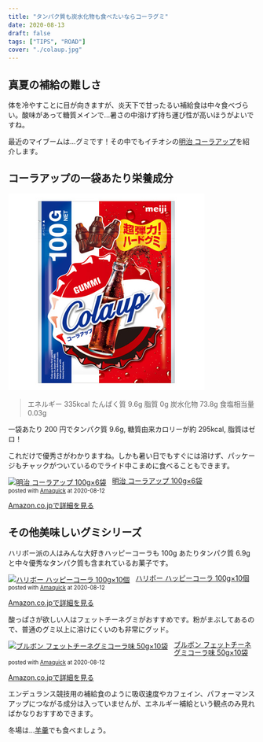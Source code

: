 ```yaml
---
title: "タンパク質も炭水化物も食べたいならコーラグミ"
date: 2020-08-13
draft: false
tags: ["TIPS", "ROAD"]
cover: "./colaup.jpg"
---
```


## 真夏の補給の難しさ

体を冷やすことに目が向きますが、炎天下で甘ったるい補給食は中々食べづらい。酸味があって糖質メインで…暑さの中溶けず持ち運び性が高いほうがよいですね。

最近のマイブームは…グミです！その中でもイチオシの[明治 コーラアップ](https://www.amazon.co.jp/dp/B00K6C79EM/?tag=gensobunya-22)を紹介します。

## コーラアップの一袋あたり栄養成分

![コーラアップ](./colaup.jpg)

> エネルギー 335kcal
> たんぱく質 9.6g
> 脂質 0g
> 炭水化物 73.8g
> 食塩相当量 0.03g

一袋あたり 200 円でタンパク質 9.6g, 糖質由来カロリーが約 295kcal, 脂質はゼロ！

これだけで優秀さがわかりますね。しかも暑い日でもすぐには溶けず、パッケージもチャックがついているのでライド中こまめに食べることもできます。

<div class="amachazl-box" style="margin-bottom:0px;"><div class="amachazl-image" style="float:left;margin:0px 12px 1px 0px;"><a href="https://www.amazon.co.jp/dp/B00K6C79EM/?tag=gensobunya-22" name="amazonlink" rel="nofollow" target="_blank"><img src="https://m.media-amazon.com/images/I/51pwaH03VML._SL200_.jpg" alt="明治 コーラアップ 100g×6袋" style="border: none;" /></a></div><div class="amachazl-info" style="line-height:120%; margin-bottom: 10px"><div class="amachazl-name" style="margin-bottom:10px;line-height:120%"><a href="https://www.amazon.co.jp/dp/B00K6C79EM/?tag=gensobunya-22" name="amachazllink" rel="nofollow" target="_blank">明治 コーラアップ 100g×6袋</a><div class="amachazl-powered-date" style="font-size:80%;margin-top:5px;line-height:120%">posted with <a href="https://creazy.net/amazon_quick_affiliate/" title="明治 コーラアップ 100g×6袋" rel="nofollow" target="_blank">Amaquick</a> at 2020-08-12</div></div><div class="amachazl-sub-info" style="float: left;"><div class="amachazl-link" style="margin-top: 5px"><a href="https://www.amazon.co.jp/dp/B00K6C79EM/?tag=gensobunya-22" name="amachazllink" rel="nofollow" target="_blank">Amazon.co.jpで詳細を見る</a></div></div></div><div class="amachazl-footer" style="clear: left"></div></div>

## その他美味しいグミシリーズ

ハリボー派の人はみんな大好きハッピーコーラも 100g あたりタンパク質 6.9g と中々優秀なタンパク質も含まれているお菓子です。

<div class="amachazl-box" style="margin-bottom:0px;"><div class="amachazl-image" style="float:left;margin:0px 12px 1px 0px;"><a href="https://www.amazon.co.jp/dp/B000QUR7BY/?tag=gensobunya-22" name="amazonlink" rel="nofollow" target="_blank"><img src="https://m.media-amazon.com/images/I/61a9fm9BqQL._SL200_.jpg" alt="ハリボー ハッピーコーラ 100g×10個" style="border: none;" /></a></div><div class="amachazl-info" style="line-height:120%; margin-bottom: 10px"><div class="amachazl-name" style="margin-bottom:10px;line-height:120%"><a href="https://www.amazon.co.jp/dp/B000QUR7BY/?tag=gensobunya-22" name="amachazllink" rel="nofollow" target="_blank">ハリボー ハッピーコーラ 100g×10個</a><div class="amachazl-powered-date" style="font-size:80%;margin-top:5px;line-height:120%">posted with <a href="https://creazy.net/amazon_quick_affiliate/" title="ハリボー ハッピーコーラ 100g×10個" rel="nofollow" target="_blank">Amaquick</a> at 2020-08-12</div></div><div class="amachazl-sub-info" style="float: left;"><div class="amachazl-link" style="margin-top: 5px"><a href="https://www.amazon.co.jp/dp/B000QUR7BY/?tag=gensobunya-22" name="amachazllink" rel="nofollow" target="_blank">Amazon.co.jpで詳細を見る</a></div></div></div><div class="amachazl-footer" style="clear: left"></div></div>

酸っぱさが欲しい人はフェットチーネグミがおすすめです。粉がまぶしてあるので、普通のグミ以上に溶けにくいのも非常にグッド。

<div class="amachazl-box" style="margin-bottom:0px;"><div class="amachazl-image" style="float:left;margin:0px 12px 1px 0px;"><a href="https://www.amazon.co.jp/dp/B00W0MNIAA/?tag=gensobunya-22" name="amazonlink" rel="nofollow" target="_blank"><img src="https://m.media-amazon.com/images/I/616nd6NmCuL._SL200_.jpg" alt="ブルボン フェットチーネグミコーラ味 50g×10袋" style="border: none;" /></a></div><div class="amachazl-info" style="line-height:120%; margin-bottom: 10px"><div class="amachazl-name" style="margin-bottom:10px;line-height:120%"><a href="https://www.amazon.co.jp/dp/B00W0MNIAA/?tag=gensobunya-22" name="amachazllink" rel="nofollow" target="_blank">ブルボン フェットチーネグミコーラ味 50g×10袋</a><div class="amachazl-powered-date" style="font-size:80%;margin-top:5px;line-height:120%">posted with <a href="https://creazy.net/amazon_quick_affiliate/" title="ブルボン フェットチーネグミコーラ味 50g×10袋" rel="nofollow" target="_blank">Amaquick</a> at 2020-08-12</div></div><div class="amachazl-sub-info" style="float: left;"><div class="amachazl-link" style="margin-top: 5px"><a href="https://www.amazon.co.jp/dp/B00W0MNIAA/?tag=gensobunya-22" name="amachazllink" rel="nofollow" target="_blank">Amazon.co.jpで詳細を見る</a></div></div></div><div class="amachazl-footer" style="clear: left"></div></div>

エンデュランス競技用の補給食のように吸収速度やカフェイン、パフォーマンスアップにつながる成分は入っていませんが、エネルギー補給という観点のみ見ればかなりおすすめできます。

冬場は…[羊羹](https://www.amazon.co.jp/dp/B07573LT4N/?tag=gensobunya-22)でも食べましょう。
